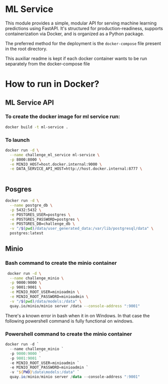 # ML Service

This module provides a simple, modular API for serving machine learning predictions using FastAPI. It's structured for production-readiness, supports containerization via Docker, and is organized as a Python package.

The preferred method for the deployment is the ```docker-compose``` file present in the root directory.

This auxiliar readme is kept if each docker container wants to be run separately from the docker-compose file

# How to run in Docker?

## ML Service API
### To create the docker image for ml service run:
```bash
docker build -t ml-service .
```
### To launch
```bash
docker run -d \
  --name challenge_ml_service ml-service \
  -p 8000:8000 \
  -e MINIO_HOST=host.docker.internal:9000 \
  -e DATA_SERVICE_API_HOST=http://host.docker.internal:8777 \
  
```

## Posgres

```bash
docker run -d \
  --name postgre_db \
  -p 5432:5432 \
  -e POSTGRES_USER=postgres \
  -e POSTGRES_PASSWORD=postgres \
  -e POSTGRES_DB=challenge_db \
  -v "/$(pwd)/data/user_generated_data:/var/lib/postgresql/data" \
  postgres:latest
```

## Minio
### Bash command to create the minio container
```bash
 docker run -d \
  --name challenge_minio \
  -p 9000:9000 \
  -p 9001:9001 \
  -e MINIO_ROOT_USER=minioadmin \
  -e MINIO_ROOT_PASSWORD=minioadmin \
  -v "/$(pwd)/data/models:/data" \
  quay.io/minio/minio server /data --console-address ":9001"
```

There's a known error in bash when it in on Windows. In that case the following powershell command is fully functional on windows.

### Powershell command to create the minio container
```powershell
docker run -d `
  --name challenge_minio `
  -p 9000:9000 `
  -p 9001:9001 `
  -e MINIO_ROOT_USER=minioadmin `
  -e MINIO_ROOT_PASSWORD=minioadmin `
  -v "${PWD}\data\models:/data" `
  quay.io/minio/minio server /data --console-address ":9001"
```